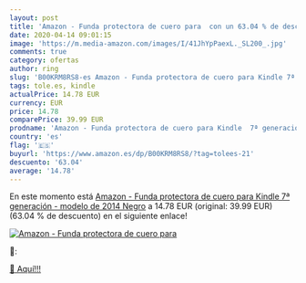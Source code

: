 ```yaml
---
layout: post
title: 'Amazon - Funda protectora de cuero para  con un 63.04 % de descuento'
date: 2020-04-14 09:01:15
image: 'https://m.media-amazon.com/images/I/41JhYpPaexL._SL200_.jpg'
comments: true
category: ofertas
author: ring
slug: 'B00KRM8RS8-es Amazon - Funda protectora de cuero para Kindle 7ª...'
tags: tole.es, kindle
actualPrice: 14.78 EUR
currency: EUR
price: 14.78
comparePrice: 39.99 EUR
prodname: 'Amazon - Funda protectora de cuero para Kindle  7ª generación - modelo de 2014   Negro'
country: 'es'
flag: '🇪🇸'
buyurl: 'https://www.amazon.es/dp/B00KRM8RS8/?tag=tolees-21'
descuento: '63.04'
average: '14.78'
---
```


En este momento está [Amazon - Funda protectora de cuero para Kindle  7ª generación - modelo de 2014   Negro](https://www.amazon.es/dp/B00KRM8RS8/?tag=tolees-21) a 14.78 EUR (original: 39.99 EUR) (63.04 %  de descuento) en el siguiente enlace!

[![Amazon - Funda protectora de cuero para ](https://m.media-amazon.com/images/I/41JhYpPaexL._SL200_.jpg)](https://www.amazon.es/dp/B00KRM8RS8/?tag=tolees-21)

🔎:


[🛒 Aquí!!!](https://www.amazon.es/dp/B00KRM8RS8/?tag=tolees-21)
